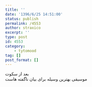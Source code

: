 ```yaml
---
title: ''
date: '1396/6/25 14:51:00'
status: publish
permalink: /4553
author: straxico
excerpt: ''
type: post
id: 4553
category:
    - tytomood
tag: []
post_format: []
---
```

بعد از سکوت  
موسیقی بهترین وسیله برای بیان ناگفته هاست